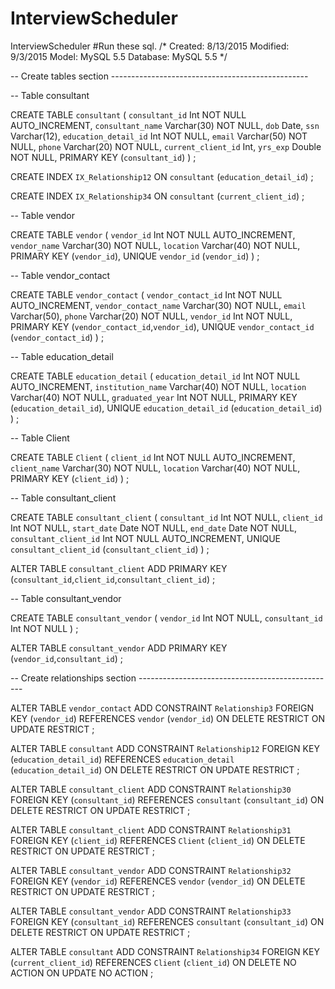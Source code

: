 # InterviewScheduler
InterviewScheduler
#Run these sql.
/*
Created: 8/13/2015
Modified: 9/3/2015
Model: MySQL 5.5
Database: MySQL 5.5
*/


-- Create tables section -------------------------------------------------

-- Table consultant

CREATE TABLE `consultant`
(
  `consultant_id` Int NOT NULL AUTO_INCREMENT,
  `consultant_name` Varchar(30) NOT NULL,
  `dob` Date,
  `ssn` Varchar(12),
  `education_detail_id` Int NOT NULL,
  `email` Varchar(50) NOT NULL,
  `phone` Varchar(20) NOT NULL,
  `current_client_id` Int,
  `yrs_exp` Double NOT NULL,
  PRIMARY KEY (`consultant_id`)
)
;

CREATE INDEX `IX_Relationship12` ON `consultant` (`education_detail_id`)
;

CREATE INDEX `IX_Relationship34` ON `consultant` (`current_client_id`)
;

-- Table vendor

CREATE TABLE `vendor`
(
  `vendor_id` Int NOT NULL AUTO_INCREMENT,
  `vendor_name` Varchar(30) NOT NULL,
  `location` Varchar(40) NOT NULL,
  PRIMARY KEY (`vendor_id`),
 UNIQUE `vendor_id` (`vendor_id`)
)
;

-- Table vendor_contact

CREATE TABLE `vendor_contact`
(
  `vendor_contact_id` Int NOT NULL AUTO_INCREMENT,
  `vendor_contact_name` Varchar(30) NOT NULL,
  `email` Varchar(50),
  `phone` Varchar(20) NOT NULL,
  `vendor_id` Int NOT NULL,
  PRIMARY KEY (`vendor_contact_id`,`vendor_id`),
 UNIQUE `vendor_contact_id` (`vendor_contact_id`)
)
;

-- Table education_detail

CREATE TABLE `education_detail`
(
  `education_detail_id` Int NOT NULL AUTO_INCREMENT,
  `institution_name` Varchar(40) NOT NULL,
  `location` Varchar(40) NOT NULL,
  `graduated_year` Int NOT NULL,
  PRIMARY KEY (`education_detail_id`),
 UNIQUE `education_detail_id` (`education_detail_id`)
)
;

-- Table Client

CREATE TABLE `Client`
(
  `client_id` Int NOT NULL AUTO_INCREMENT,
  `client_name` Varchar(30) NOT NULL,
  `location` Varchar(40) NOT NULL,
  PRIMARY KEY (`client_id`)
)
;

-- Table consultant_client

CREATE TABLE `consultant_client`
(
  `consultant_id` Int NOT NULL,
  `client_id` Int NOT NULL,
  `start_date` Date NOT NULL,
  `end_date` Date NOT NULL,
  `consultant_client_id` Int NOT NULL AUTO_INCREMENT,
 UNIQUE `consultant_client_id` (`consultant_client_id`)
)
;

ALTER TABLE `consultant_client` ADD  PRIMARY KEY (`consultant_id`,`client_id`,`consultant_client_id`)
;

-- Table consultant_vendor

CREATE TABLE `consultant_vendor`
(
  `vendor_id` Int NOT NULL,
  `consultant_id` Int NOT NULL
)
;

ALTER TABLE `consultant_vendor` ADD  PRIMARY KEY (`vendor_id`,`consultant_id`)
;

-- Create relationships section ------------------------------------------------- 

ALTER TABLE `vendor_contact` ADD CONSTRAINT `Relationship3` FOREIGN KEY (`vendor_id`) REFERENCES `vendor` (`vendor_id`) ON DELETE RESTRICT ON UPDATE RESTRICT
;

ALTER TABLE `consultant` ADD CONSTRAINT `Relationship12` FOREIGN KEY (`education_detail_id`) REFERENCES `education_detail` (`education_detail_id`) ON DELETE RESTRICT ON UPDATE RESTRICT
;

ALTER TABLE `consultant_client` ADD CONSTRAINT `Relationship30` FOREIGN KEY (`consultant_id`) REFERENCES `consultant` (`consultant_id`) ON DELETE RESTRICT ON UPDATE RESTRICT
;

ALTER TABLE `consultant_client` ADD CONSTRAINT `Relationship31` FOREIGN KEY (`client_id`) REFERENCES `Client` (`client_id`) ON DELETE RESTRICT ON UPDATE RESTRICT
;

ALTER TABLE `consultant_vendor` ADD CONSTRAINT `Relationship32` FOREIGN KEY (`vendor_id`) REFERENCES `vendor` (`vendor_id`) ON DELETE RESTRICT ON UPDATE RESTRICT
;

ALTER TABLE `consultant_vendor` ADD CONSTRAINT `Relationship33` FOREIGN KEY (`consultant_id`) REFERENCES `consultant` (`consultant_id`) ON DELETE RESTRICT ON UPDATE RESTRICT
;

ALTER TABLE `consultant` ADD CONSTRAINT `Relationship34` FOREIGN KEY (`current_client_id`) REFERENCES `Client` (`client_id`) ON DELETE NO ACTION ON UPDATE NO ACTION
;

